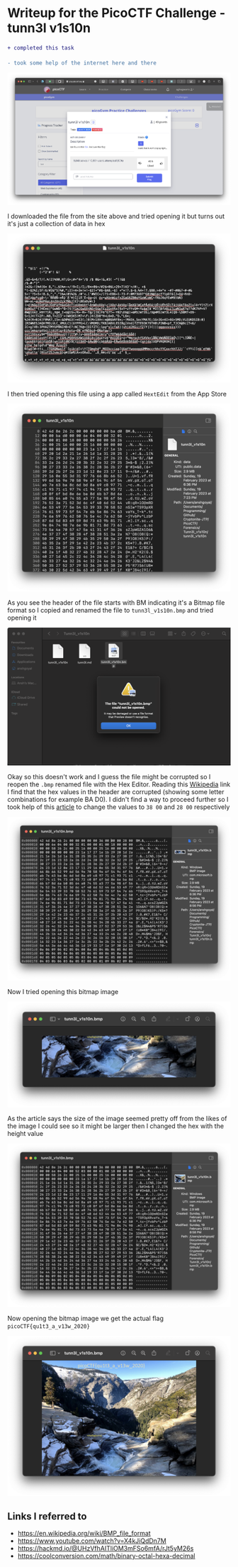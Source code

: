 # Writeup for the PicoCTF Challenge - tunn3l v1s10n

```diff
+ completed this task

- took some help of the internet here and there
```

![Challenge](./assets/Screenshot%202023-02-19%20at%206.53.03%20PM.png)

I downloaded the file from the site above and tried opening it but turns out it's just a collection of data in hex

![Opening_File](./assets/Screenshot%202023-02-19%20at%206.54.38%20PM.png)

I then tried opening this file using a app called `HextEdit` from the App Store

![Opening_Hex](./assets/Screenshot%202023-02-19%20at%207.29.04%20PM.png)

As you see the header of the file starts with BM indicating it's a Bitmap file format so I copied and renamed the file to `tunn3l_v1s10n.bmp` and tried opening it

![Opening_Bmp](./assets/Screenshot%202023-02-19%20at%207.32.51%20PM.png)

Okay so this doesn't work and I guess the file might be corrupted so I reopen the `.bmp` renamed file with the Hex Editor.
Reading this [Wikipedia](https://en.wikipedia.org/wiki/BMP_file_format) link I find that the hex values in the header are corrupted (showing some letter combinations for example BA D0). I didn't find a way to proceed further so I took help of this [article](https://hackmd.io/@UHzVfhAITliOM3mFSo6mfA/rJt5yM26s) to change the values to `38 00` and `28 00` respectively

![Changing_hex](./assets/Screenshot%202023-02-19%20at%208.57.15%20PM.png)

Now I tried opening this bitmap image

![Open_bmp](./assets/Screenshot%202023-02-19%20at%208.57.03%20PM.png)

As the article says the size of the image seemed pretty off from the likes of the image I could see so it might be larger then I changed the hex with the height value

![Change_hex](./assets/Screenshot%202023-02-19%20at%208.59.02%20PM.png)

Now opening the bitmap image we get the actual flag `picoCTF{qu1t3_a_v13w_2020}`

![Open_flag](./assets/Screenshot%202023-02-19%20at%208.58.52%20PM.png)

## Links I referred to

-   https://en.wikipedia.org/wiki/BMP_file_format
-   https://www.youtube.com/watch?v=X4kJiQdDn7M
-   https://hackmd.io/@UHzVfhAITliOM3mFSo6mfA/rJt5yM26s
-   https://coolconversion.com/math/binary-octal-hexa-decimal
